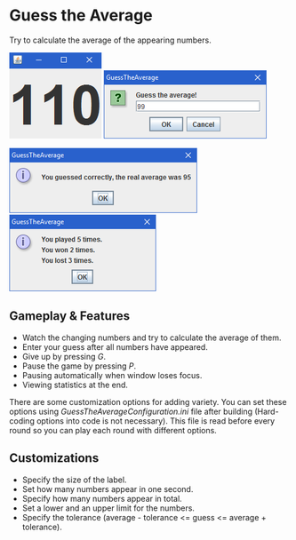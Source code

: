 # Guess the Average

Try to calculate the average of the appearing numbers.

![numbers](screenshots/numbers.gif) ![guess](screenshots/guess.bmp)

![result](screenshots/result.bmp) ![statistics](screenshots/statistics.bmp)

## Gameplay & Features

* Watch the changing numbers and try to calculate the average of them.
* Enter your guess after all numbers have appeared.
* Give up by pressing _G_.
* Pause the game by pressing _P_.
* Pausing automatically when window loses focus.
* Viewing statistics at the end.

There are some customization options for adding variety.
You can set these options using _GuessTheAverageConfiguration.ini_ file after building
(Hard-coding options into code is not necessary).
This file is read before every round so you can play each round with different options.

## Customizations

* Specify the size of the label.
* Set how many numbers appear in one second.
* Specify how many numbers appear in total.
* Set a lower and an upper limit for the numbers.
* Specify the tolerance (average - tolerance <= guess <= average + tolerance).